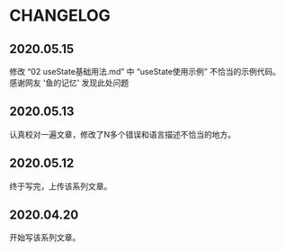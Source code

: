 # CHANGELOG

## 2020.05.15
修改 “02 useState基础用法.md” 中 “useState使用示例” 不恰当的示例代码。  
感谢网友 '鱼的记忆' 发现此处问题  

## 2020.05.13
认真校对一遍文章，修改了N多个错误和语言描述不恰当的地方。

## 2020.05.12
终于写完，上传该系列文章。

## 2020.04.20
开始写该系列文章。
